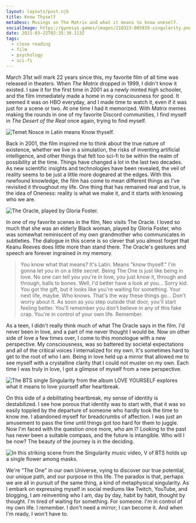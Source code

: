```yaml
---
layout: layouts/post.njk
title: Know Thyself
metaDesc: Musings on The Matrix and what it means to know oneself.
socialImage: https://gynesys.games/images/210323-005919-singularity.png
date: 2021-03-22T02:35:30.113Z
tags:
  - close reading
  - film
  - psychology
  - sci-fi
---
```

March 31st will mark 22 years since this, my favorite film of all time was released in theaters. When *The Matrix* dropped in 1999, I didn't know it existed. I saw it for the first time in 2001 as a newly minted high schooler, and the film immediately made a home in my consciousness for good. It seemed it was on HBO everyday, and I made time to watch it, even if it was just for a scene or two. At one time I had it memorized. With *Matrix* memes making the rounds in one of my favorite Discord communities, I find myself in *The Desert of the Real* once again, trying to find myself.

![Temet Nosce in Latin means Know thyself.](/images/210323-002829-matrix.png "Temet Nosce in Latin means Know thyself. One cannot be told they are The One. They simply must know.")

Back in 2001, the film inspired me to think about the true nature of existence, whether we live in a simulation, the risks of inventing artificial intelligence, and other things that felt too sci-fi to be within the realm of possibility at the time. Things have changed a lot in the last two decades. As new scientific insights and technologies have been revealed, the veil of reality seems to be just a little more dogeared at the edges. With this newfound knowledge, the film has come to mean different things as I've revisited it throughout my life. One thing that has remained real and true, is the idea of Oneness: reality is what we make it, and it starts with knowing who we are.

![The Oracle, played by Gloria Foster.](/images/210323-003054-matrix.png "The Oracle, played by Gloria Foster.")

In one of my favorite scenes in the film, Neo visits The Oracle. I loved so much that she was an elderly Black woman, played by Gloria Foster, who was somewhat reminiscent of my own grandmother who communicates in subtleties. The dialogue in this scene is so clever that you almost forget that Keanu Reeves does little more than stand there. The Oracle's gestures and speech are forever ingrained in my memory.

> You know what that means? It's Latin. Means "know thyself." I'm gonna let you in on a little secret. Being The One is just like being in love. No one can tell you you're in love, you just know it, through and through, balls to bones. Well, I'd better have a look at you&hellip; Sorry kid. You got the gift, but it looks like you're waiting for something. Your next life, maybe. Who knows. That's the way these things go&hellip; Don't worry about it. As soon as you step outside that door, you'll start feeling better. You'll remember you don't believe in any of this fake crap. You're in control of your own life. Remember. 

As a teen, I didn't really think much of what The Oracle says in the film. I'd never been in love, and a part of me never thought I would be. Now on other side of love a few times over, I come to this monologue with a new perspective. My consciousness, was so battered by societal expectations and all of the critical voices I internalized for my own. It's sometimes hard to get to the root of who I am. Being in love held up a mirror that allowed me to see myself with a crystalline clarity that I could not muster on my own. Each time I was truly in love, I got a glimpse of myself from a new perspective.

![The BTS single Singularity from the album LOVE YOURSELF explores what it means to love yourself after heartbreak.](/images/210223005649-singularity.png "The BTS single Singularity from the album LOVE YOURSELF explores what it means to love yourself after heartbreak.")

On this side of a debilitating heartbreak, my sense of identity is destabilized. I see how porous that identity was to start with, that it was so easily toppled by the departure of someone who hardly took the time to know me. I abandoned myself for breadcrumbs of affection. I was just an amusement to pass the time until things got too hard for them to juggle. Now I'm faced with the question once more, who am I? Looking to the past has never been a suitable compass, and the future is intangible. Who will I be now? The beauty of the journey is in the deciding.

![In this striking scene from the Singularity music video, V of BTS holds up a single flower among masks.](/images/210323-005919-singularity.png "In this striking scene from the Singularity music video, V of BTS holds up a single flower among masks. Will he choose the mask or allow himself to bloom?")

We're "The One" in our own Universe, vying to discover our true potential, our unique path, and our purpose in this life. The paradox is that, perhaps we are all in pursuit of the same thing, a kind of metaphysical singularity. As I embark on expressing myself in social mediums like Twitch, YouTube, and blogging, I am reinventing who I am, day by day, habit by habit, thought by thought. I'm tired of waiting for something. For someone. I'm in control of my own life. I remember. I don't need a mirror; I can become it. And when I'm ready, I won't have to.